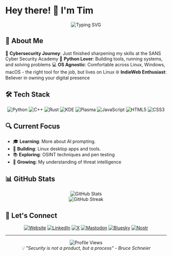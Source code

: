# Hey there! 👋 I'm Tim

<div align="center">
  <img src="https://readme-typing-svg.herokuapp.com?font=Fira+Code&pause=1000&color=00F7FF&center=true&vCenter=true&width=435&lines=Lifelong+Student;Python+Enthusiast;Open+Source+Advocate;IndieWeb+Explorer;Vibe+Coder" alt="Typing SVG" />
</div>

## 🚀 About Me

🔐 **Cybersecurity Journey**: Just finished sharpening my skills at the SANS Cyber Security Academy
🐍 **Python Lover**: Building tools, running systems, and solving problems
💻 **OS Agnostic**: Comfortable across Linux, Windows, macOS - the right tool for the job, but lives on Linux
🌐 **IndieWeb Enthusiast**: Believer in owning your digital presence

## 🛠️ Tech Stack

<div align="center">

![Python](https://img.shields.io/badge/Python-3776AB?style=for-the-badge&logo=python&logoColor=white)
![C++](https://img.shields.io/badge/C++-00599C?style=for-the-badge&logo=cplusplus&logoColor=white)
![Rust](https://img.shields.io/badge/Rust-000000?style=for-the-badge&logo=rust&logoColor=white)
![KDE](https://img.shields.io/badge/KDE-1D99F3?style=for-the-badge&logo=kde&logoColor=white)
![Plasma](https://img.shields.io/badge/Plasma-1D99F3?style=for-the-badge&logo=kde&logoColor=white)
![JavaScript](https://img.shields.io/badge/JavaScript-F7DF1E?style=for-the-badge&logo=javascript&logoColor=black)
![HTML5](https://img.shields.io/badge/HTML5-E34F26?style=for-the-badge&logo=html5&logoColor=white)
![CSS3](https://img.shields.io/badge/CSS3-1572B6?style=for-the-badge&logo=css3&logoColor=white)

</div>

## 🔍 Current Focus

- 🎓 **Learning**: More about AI prompting.
- 🔧 **Building**: Linux desktop apps and tools.
- 📚 **Exploring**: OSINT techniques and pen testing
- 🌱 **Growing**: My understanding of threat intelligence

## 📊 GitHub Stats

<div align="center">
  <img src="https://github-readme-stats.vercel.app/api?username=timappledotcom&show_icons=true&theme=radical&hide_border=true" alt="GitHub Stats" />
</div>

<div align="center">
  <img src="https://github-readme-streak-stats.herokuapp.com/?user=timappledotcom&theme=radical&hide_border=true" alt="GitHub Streak" />
</div>

## 🤝 Let's Connect

<div align="center">

[![Website](https://img.shields.io/badge/Website-000000?style=for-the-badge&logo=About.me&logoColor=white)](https://blog.timapple.com)
[![LinkedIn](https://img.shields.io/badge/LinkedIn-0077B5?style=for-the-badge&logo=linkedin&logoColor=white)](https://linkedin.com/in/your-profile)
[![X](https://img.shields.io/badge/X-000000?style=for-the-badge&logo=x&logoColor=white)](https://x.com/timappledotcom)
[![Mastodon](https://img.shields.io/badge/Mastodon-6364FF?style=for-the-badge&logo=mastodon&logoColor=white)](https://fosstodon.org/@timapple)
[![Bluesky](https://img.shields.io/badge/Bluesky-0085FF?style=for-the-badge&logo=bluesky&logoColor=white)](https://bsky.app/profile/parzzix.com)
[![Nostr](https://img.shields.io/badge/Nostr-8B5CF6?style=for-the-badge&logo=nostr&logoColor=white)](https://your-nostr-profile)

</div>

---

<div align="center">
  <img src="https://komarev.com/ghpvc/?username=timappledotcom&color=blueviolet&style=flat-square&label=Profile+Views" alt="Profile Views" />
</div>

<div align="center">
  <i>💡 "Security is not a product, but a process" - Bruce Schneier</i>
</div>

<!---
timappledotcom/timappledotcom is a ✨ special ✨ repository because its `README.md` (this file) appears on your GitHub profile.
You can click the Preview link to take a look at your changes.
--->

